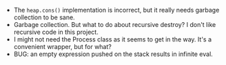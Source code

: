 
* The `heap.cons()` implementation is incorrect, but it really needs garbage collection to be sane.
* Garbage collection. But what to do about recursive destroy? I don't like recursive code in this project.
* I might not need the Process class as it seems to get in the way. It's a convenient wrapper, but for what?
* BUG: an empty expression pushed on the stack results in infinite eval.
